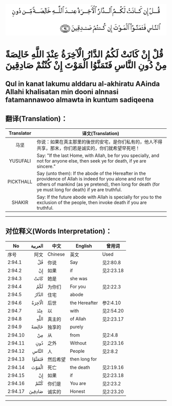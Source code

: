![002:094](images/002_094.gif)

#  قُلْ إِنْ كَانَتْ لَكُمُ الدَّارُ الْآخِرَةُ عِنْدَ اللَّهِ خَالِصَةً مِنْ دُونِ النَّاسِ فَتَمَنَّوُا الْمَوْتَ إِنْ كُنْتُمْ صَادِقِينَ 

## Qul in kanat lakumu alddaru al-akhiratu AAinda Allahi khalisatan min dooni alnnasi fatamannawoo almawta in kuntum sadiqeena

## 翻译(Translation)：

| Translator | 译文(Translation)                                            |
| :--------: | ------------------------------------------------------------ |
|    马坚    | 你说：如果在真主那里的後世的安宅，是你们私有的，他人不得共享，那末，你们若是诚实的，你们就希望早死吧！ |
|  YUSUFALI  | Say: "If the last Home, with Allah, be for you specially, and not for anyone else, then seek ye for death, if ye are sincere." |
| PICKTHALL  | Say (unto them): If the abode of the Hereafter in the providence of Allah is indeed for you alone and not for others of mankind (as ye pretend), then long for death (for ye must long for death) if ye are truthful. |
|   SHAKIR   | Say: If the future abode with Allah is specially for you to the exclusion of the people, then invoke death if you are truthful. |

---

## 对位释义(Words Interpretation)：

| No      | العربية | 中文     | English       | 曾用词    |
| ------- | ------: | -------- | ------------- | --------- |
| 序号    |    阿文 | Chinese  | 英文          | Used      |
| 2:94.1  |      قُلْ | 你说     | Say           | 见2:80.8  |
| 2:94.2  |      إِنْ | 如果     | if            | 见2:23.18 |
| 2:94.3  |    كَانَتْ | 她是     | she was       |           |
| 2:94.4  |     لَكُمُ | 为你们   | For you       | 见2:22.3  |
| 2:94.5  |   الدَّارُ | 住宅     | abode         |           |
| 2:94.6  |  الْآخِرَةُ | 后世     | the Hereafter | 参2:4.10  |
| 2:94.7  |     عِنْدَ | 以       | with          | 见2:54.20 |
| 2:94.8  |    اللَّهِ | 真主的   | of Allah      | 见2:23.17 |
| 2:94.9  |   خَالِصَةً | 独享的   | purely        |           |
| 2:94.10 |      مِنْ | 从       | from          | 见2:4.8   |
| 2:94.11 |     دُونِ | 之外     | Without       | 见2:23.16 |
| 2:94.12 |   النَّاسِ | 人       | People        | 见2:8.2   |
| 2:94.13 |  فَتَمَنَّوُا | 然后希望 | then long for |           |
| 2:94.14 |   الْمَوْتَ | 死亡     | the death     | 见2:19.16 |
| 2:94.15 |      إِنْ | 如果     | if            | 见2:23.18 |
| 2:94.16 |    كُنْتُمْ | 你们是   | You are       | 见2:23.2  |
| 2:94.17 |  صَادِقِينَ | 诚实的   | Honest        | 见2:23.20 |

---
